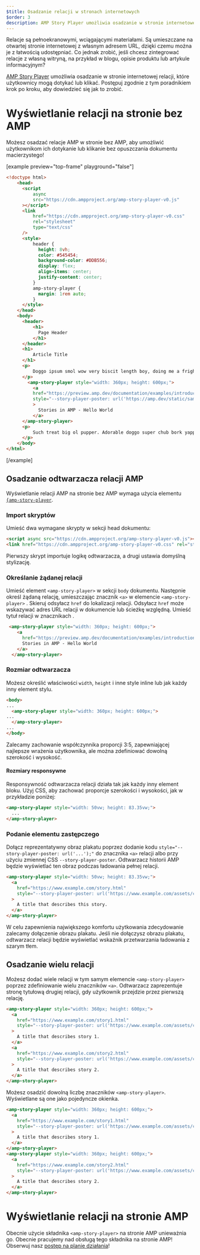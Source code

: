 ```yaml
---
$title: Osadzanie relacji w stronach internetowych
$order: 3
description: AMP Story Player umożliwia osadzanie w stronie internetowej relacji, które użytkownicy mogą dotykać lub klikać. Postępuj zgodnie z tym poradnikiem krok po kroku, aby dowiedzieć się jak to zrobić.
---
```


Relacje są pełnoekranowymi, wciągającymi materiałami. Są umieszczane na otwartej stronie internetowej z własnym adresem URL, dzięki czemu można je z łatwością udostępniać. Co jednak zrobić, jeśli chcesz zintegrować relacje z własną witryną, na przykład w blogu, opisie produktu lub artykule informacyjnym?

[AMP Story Player](https://github.com/ampproject/amphtml/blob/master/spec/amp-story-player.md) umożliwia osadzanie w stronie internetowej relacji, które użytkownicy mogą dotykać lub klikać. Postępuj zgodnie z tym poradnikiem krok po kroku, aby dowiedzieć się jak to zrobić.

# Wyświetlanie relacji na stronie bez AMP

Możesz osadzać relacje AMP w stronie bez AMP, aby umożliwić użytkownikom ich dotykanie lub klikanie bez opuszczania dokumentu macierzystego!

[example preview="top-frame" playground="false"]

```html
<!doctype html>
    <head>
      <script
          async
          src="https://cdn.ampproject.org/amp-story-player-v0.js"
      ></script>
      <link
          href="https://cdn.ampproject.org/amp-story-player-v0.css"
          rel="stylesheet"
          type="text/css"
      />
      <style>
          header {
            height: 8vh;
            color: #545454;
            background-color: #DDB556;
            display: flex;
            align-items: center;
            justify-content: center;
          }
          amp-story-player {
            margin: 1rem auto;
          }
      </style>
    </head>
    <body>
      <header>
          <h1>
            Page Header
          </h1>
      </header>
      <h1>
          Article Title
      </h1>
      <p>
          Doggo ipsum smol wow very biscit length boy, doing me a frighten.  Borking doggo doggo heckin dat tungg tho, heckin good boys. Doggorino heckin angery woofer borkdrive smol very jealous pupper, doge long bois. Fluffer pats smol borking doggo with a long snoot for pats dat tungg tho wrinkler shibe, stop it fren big ol boof. Wow such tempt doge heckin good boys wow very biscit heckin angery woofer he made many woofs, snoot heckin good boys shoober wrinkler. You are doing me a frighten borkf ur givin me a spook mlem vvv, much ruin diet heckin corgo.
      </p>
        <amp-story-player style="width: 360px; height: 600px;">
          <a
          href="https://preview.amp.dev/documentation/examples/introduction/stories_in_amp/"
          style="--story-player-poster: url('https://amp.dev/static/samples/img/story_dog2_portrait.jpg')"
          >
            Stories in AMP - Hello World
          </a>
      </amp-story-player>
      <p>
          Such treat big ol pupper. Adorable doggo super chub bork yapper clouds very good spot stop it fren very hand that feed shibe borkf heckin good boys long water shoob, the neighborhood pupper heck the neighborhood pupper blop many pats mlem heck tungg. noodle horse. Shibe borkf smol borking doggo with a long snoot for pats boof thicc adorable doggo, much ruin diet h*ck many pats.
      </p>
    </body>
</html>
```

[/example]

## Osadzanie odtwarzacza relacji AMP

Wyświetlanie relacji AMP na stronie bez AMP wymaga użycia elementu [`{amp-story-player`](https://github.com/ampproject/amphtml/blob/master/spec/amp-story-player.md).

### Import skryptów

Umieść dwa wymagane skrypty w sekcji head dokumentu:

```html
<script async src="https://cdn.ampproject.org/amp-story-player-v0.js"></script>
<link href="https://cdn.ampproject.org/amp-story-player-v0.css" rel="stylesheet" type="text/css">
```

Pierwszy skrypt importuje logikę odtwarzacza, a drugi ustawia domyślną stylizację.

### Określanie żądanej relacji

Umieść element `<amp-story-player>` w sekcji `body` dokumentu. Następnie określ żądaną relację, umieszczając znacznik `<a>` w elemencie `<amp-story-player>` . Skieruj odsyłacz `href` do lokalizacji relacji. Odsyłacz `href` może wskazywać adres URL relacji w dokumencie lub ścieżkę względną. Umieść tytuł relacji w znacznikach <code><a></code>.

```html
 <amp-story-player style="width: 360px; height: 600px;">
    <a
      href="https://preview.amp.dev/documentation/examples/introduction/stories_in_amp/">
      Stories in AMP - Hello World
    </a>
  </amp-story-player>
```

### Rozmiar odtwarzacza

Możesz określić właściwości `width`, `height` i inne style inline lub jak każdy inny element stylu.

```html
<body>
...
  <amp-story-player style="width: 360px; height: 600px;">
...
  </amp-story-player>
...
</body>
```

Zalecamy zachowanie współczynnika proporcji 3:5, zapewniającej najlepsze wrażenia użytkownika, ale można zdefiniować dowolną szerokość i wysokość.

#### Rozmiary responsywne

Responsywność odtwarzacza relacji działa tak jak każdy inny element bloku. Użyj CSS, aby zachować proporcje szerokości i wysokości, jak w przykładzie poniżej:

```html
<amp-story-player style="width: 50vw; height: 83.35vw;">
  ...
</amp-story-player>
```

### Podanie elementu zastępczego

Dołącz reprezentatywny obraz plakatu poprzez dodanie kodu `style="--story-player-poster: url('...');"` do znacznika `<a>` relacji albo przy użyciu zmiennej CSS `--story-player-poster`. Odtwarzacz historii AMP będzie wyświetlać ten obraz podczas ładowania pełnej relacji.

```html
<amp-story-player style="width: 50vw; height: 83.35vw;">
  <a
    href="https://www.example.com/story.html"
    style="--story-player-poster: url('https://www.example.com/assets/cover1.html');"
  >
    A title that describes this story.
  </a>
</amp-story-player>
```

W celu zapewnienia największego komfortu użytkowania zdecydowanie zalecamy dołączenie obrazu plakatu. Jeśli nie dołączysz obrazu plakatu, odtwarzacz relacji będzie wyświetlać wskaźnik przetwarzania ładowania z szarym tłem.

## Osadzanie wielu relacji

Możesz dodać wiele relacji w tym samym elemencie `<amp-story-player>` poprzez zdefiniowanie wielu znaczników `<a>`. Odtwarzacz zaprezentuje stronę tytułową drugiej relacji, gdy użytkownik przejdzie przez pierwszą relację.

```html
<amp-story-player style="width: 360px; height: 600px;">
  <a
    href="https://www.example.com/story1.html"
    style="--story-player-poster: url('https://www.example.com/assets/cover1.html');"
  >
    A title that describes story 1.
  </a>
  <a
    href="https://www.example.com/story2.html"
    style="--story-player-poster: url('https://www.example.com/assets/cover2.html');"
  >
    A title that describes story 2.
  </a>
</amp-story-player>
```

Możesz osadzić dowolną liczbę znaczników `<amp-story-player>`. Wyświetlane są one jako pojedyncze okienka.

```html
<amp-story-player style="width: 360px; height: 600px;">
  <a
    href="https://www.example.com/story1.html"
    style="--story-player-poster: url('https://www.example.com/assets/cover1.html');"
  >
    A title that describes story 1.
  </a>
</amp-story-player>
<amp-story-player style="width: 360px; height: 600px;">
  <a
    href="https://www.example.com/story2.html"
    style="--story-player-poster: url('https://www.example.com/assets/cover2.html');"
  >
    A title that describes story 2.
  </a>
</amp-story-player>
```

# Wyświetlanie relacji na stronie AMP

Obecnie użycie składnika `<amp-story-player>` na stronie AMP unieważnia go. Obecnie pracujemy nad obsługą tego składnika na stronie AMP! Obserwuj nasz [postęp na planie działania](https://github.com/ampproject/amphtml/issues/26308)!
